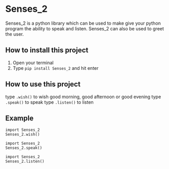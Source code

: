 # Senses_2
Senses_2 is a python library which can be used to make give your python program the ability to speak and listen.
Senses_2 can also be used to greet the user.

## How to install this project
1. Open your terminal 
2. Type `pip install Senses_2` and hit enter

## How to use this project
   type `.wish()` to wish good morning, good afternoon or good evening
   type `.speak()` to speak
   type `.listen()` to listen
   
## Example
```
import Senses_2
Senses_2.wish()
```

```
import Senses_2
Senses_2.speak()
```

```
import Senses_2
Senses_2.listen()
```
